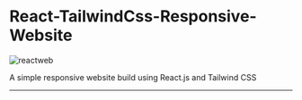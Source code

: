 # React-TailwindCss-Responsive-Website

![reactweb](https://user-images.githubusercontent.com/62503637/127859640-a760c4e6-9b00-48d9-a6f9-fd724dcf4fa2.jpg)

A simple responsive website build using React.js and Tailwind CSS

---

